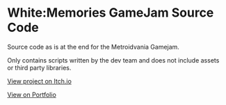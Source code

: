 # White:Memories GameJam Source Code
 Source code as is at the end for the Metroidvania Gamejam. 
 
 Only contains scripts written by the dev team and does not include assets or third party libraries.

[View project on Itch.io](https://i-jiro.itch.io/whitememories)

[View on Portfolio](https://www.ijiro.dev/whitememories)
